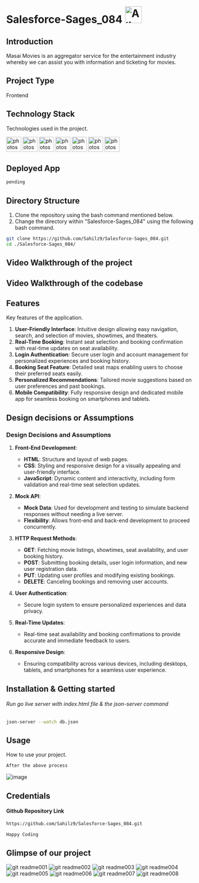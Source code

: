 # Salesforce-Sages_084 <img src="https://raw.githubusercontent.com/Tarikul-Islam-Anik/Telegram-Animated-Emojis/main/Smileys/Alien.webp" alt="Alien" width="45" height="45"/>

## Introduction
Masai Movies is an aggregator service for the entertainment industry whereby we can assist you with information and ticketing for movies.

## Project Type
Frontend 

## Technology Stack
Technologies used in the project.

<img src="https://www.vectorlogo.zone/logos/w3_html5/w3_html5-icon.svg" alt="photoshop" width="40" height="40"/> <img src="https://www.vectorlogo.zone/logos/w3_css/w3_css-icon.svg" alt="photoshop" width="40" height="40"/> <img src="https://upload.vectorlogo.zone/logos/javascript/images/806c2e30-cf85-4b36-81bb-037049603c34.svg" alt="photoshop" width="40" height="40"/>  <img src="https://www.vectorlogo.zone/logos/git-scm/git-scm-icon.svg" alt="photoshop" width="40" height="40"/> <img src="https://www.vectorlogo.zone/logos/github/github-icon.svg" alt="photoshop" width="40" height="40"/> <img src="https://www.vectorlogo.zone/logos/npmjs/npmjs-ar21.svg" alt="photoshop" width="40" height="40"/> <img src="https://www.vectorlogo.zone/logos/json/json-icon.svg" alt="photoshop" width="40" height="40"/> 

## Deployed App 
```bash
pending
```

## Directory Structure
1. Clone the repository using the bash command mentioned below.
2. Change the directory within "Salesforce-Sages_084" using the following bash command.

```bash
git clone https://github.com/Sahilz9/Salesforce-Sages_084.git
cd ./Salesforce-Sages_084/
```

## Video Walkthrough of the project


## Video Walkthrough of the codebase


## Features
Key features of the application.

1. **User-Friendly Interface**: Intuitive design allowing easy navigation, search, and selection of movies, showtimes, and theaters.
2. **Real-Time Booking**: Instant seat selection and booking confirmation with real-time updates on seat availability.
3. **Login Authentication**: Secure user login and account management for personalized experiences and booking history.
4. **Booking Seat Feature**: Detailed seat maps enabling users to choose their preferred seats easily.
5. **Personalized Recommendations**: Tailored movie suggestions based on user preferences and past bookings.
6. **Mobile Compatibility**: Fully responsive design and dedicated mobile app for seamless booking on smartphones and tablets.

## Design decisions or Assumptions
### Design Decisions and Assumptions

1. **Front-End Development**:
   - **HTML**: Structure and layout of web pages.
   - **CSS**: Styling and responsive design for a visually appealing and user-friendly interface.
   - **JavaScript**: Dynamic content and interactivity, including form validation and real-time seat selection updates.

2. **Mock API**:
   - **Mock Data**: Used for development and testing to simulate backend responses without needing a live server.
   - **Flexibility**: Allows front-end and back-end development to proceed concurrently.

3. **HTTP Request Methods**:
   - **GET**: Fetching movie listings, showtimes, seat availability, and user booking history.
   - **POST**: Submitting booking details, user login information, and new user registration data.
   - **PUT**: Updating user profiles and modifying existing bookings.
   - **DELETE**: Canceling bookings and removing user accounts.

4. **User Authentication**:
   - Secure login system to ensure personalized experiences and data privacy.

5. **Real-Time Updates**:
   - Real-time seat availability and booking confirmations to provide accurate and immediate feedback to users.

6. **Responsive Design**:
   - Ensuring compatibility across various devices, including desktops, tablets, and smartphones for a seamless user experience.

## Installation & Getting started
###### Run go live server with index.html file & the json-server command
```bash
json-server --watch db.json
```

## Usage
How to use your project.

```bash
After the above process
```
![image](https://github.com/Sahilz9/Construct-week-b35/assets/103746983/b7f207b3-9089-4da4-a459-a2c58de141fb)


## Credentials

#### Github Repository Link
```bash
https://github.com/Sahilz9/Salesforce-Sages_084.git
```
```bash
Happy Coding
```

## Glimpse of our project
![git readme001](https://github.com/Sahilz9/Salesforce-Sages_084/assets/103746983/a652197f-1ca1-4fc5-be25-6a8ff7e09b70)
![git readme002](https://github.com/Sahilz9/Salesforce-Sages_084/assets/103746983/c4fae657-fb8a-4054-b756-34d879a50f42)
![git readme003](https://github.com/Sahilz9/Salesforce-Sages_084/assets/103746983/64fde13a-1fb3-43c4-95bd-9389bd860d56)
![git readme004](https://github.com/Sahilz9/Salesforce-Sages_084/assets/103746983/6368514e-1b4d-4e65-844e-933fb11e7269)
![git readme005](https://github.com/Sahilz9/Salesforce-Sages_084/assets/103746983/876d9420-3144-4588-b0aa-1d1e77f016a3)
![git readme006](https://github.com/Sahilz9/Salesforce-Sages_084/assets/103746983/541bb747-7f98-4056-9671-53d96722b10a)
![git readme007](https://github.com/Sahilz9/Salesforce-Sages_084/assets/103746983/1e039cca-8703-4a2b-a555-4b3df50c6706)
![git readme008](https://github.com/Sahilz9/Salesforce-Sages_084/assets/103746983/1708718f-075a-4cbc-bfc0-6388e6d8addb)












